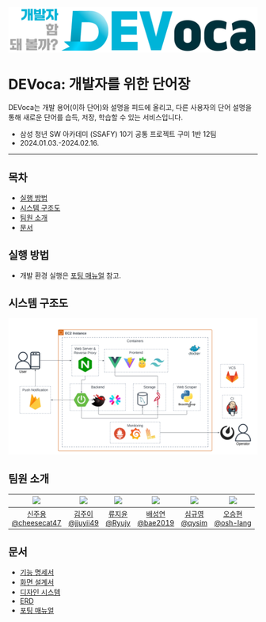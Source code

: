 ![DEVoca logo](./docs/resources/DEVoca%20logo%20long%202.png)

# DEVoca: 개발자를 위한 단어장

DEVoca는 개발 용어(이하 단어)와 설명을 피드에 올리고, 다른 사용자의 단어 설명을 통해 새로운 단어를 습득, 저장, 학습할 수 있는 서비스입니다.

- 삼성 청년 SW 아카데미 (SSAFY) 10기 공통 프로젝트 구미 1반 12팀
- 2024.01.03.-2024.02.16. 

---

## 목차

* [실행 방법](#실행-방법)
* [시스템 구조도](#시스템-구조도)
* [팀원 소개](#팀원-소개)
* [문서](#문서)

## 실행 방법

- 개발 환경 실행은 [포팅 매뉴얼](exec/1.BuildAndDeploy.md) 참고.

## 시스템 구조도

![DEVoca System Architecture Diagramme](./docs/resources/DEVoca%20Architecture.png)

## 팀원 소개

| <img src="https://github.com/cheesecat47.png" width="150"> | <img src="https://github.com/jjuyii49.png" width="150"> | <img src="https://github.com/Ryujy.png" width="150"> | <img src="https://github.com/bae2019.png" width="150"> | <img src="https://github.com/qysim.png" width="150"> | <img src="https://github.com/osh-lang.png" width="150"> |
|:----------------------------------------------------------:|:-------------------------------------------------------:|:----------------------------------------------------:|:------------------------------------------------------:|:----------------------------------------------------:|:-------------------------------------------------------:|
|   [신주용<br>@cheesecat47](https://github.com/cheesecat47)    |     [김주이<br>@jjuyii49](https://github.com/jjuyii49)     |     [류지윤<br>@Ryujy](   https://github.com/Ryujy)     |     [배성연<br>@bae2019](https://github.com/bae2019)      |      [심규영<br>@qysim](https://github.com/qysim)       |   [오승현<br>@osh-lang](   https://github.com/osh-lang)    |


## 문서

- [기능 명세서](./docs/specifications.md)
- [화면 설계서](./docs/pages.md)
- [디자인 시스템](./docs/design-system.md)
- [ERD](./docs/ERD.md)
- [포팅 매뉴얼](exec/1.BuildAndDeploy.md)
